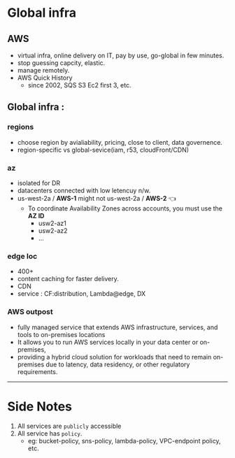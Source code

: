 # Global infra
## AWS
- virtual infra, online delivery on IT, pay by use, go-global in few minutes.
- stop guessing capcity, elastic.
- manage remotely.
- AWS Quick History
    - since 2002, SQS S3 Ec2 first 3, etc.

## Global infra : 
### regions
- choose region by avialiability, pricing, close to client, data governence.
- region-specific vs global-sevice(iam, r53, cloudFront/CDN)

### az
- isolated for DR 
- datacenters connected with low letencuy n/w.
- us-west-2a / **AWS-1**  might not us-west-2a / **AWS-2** :point_left:
  - To coordinate Availability Zones across accounts, you must use the **AZ ID**
    - usw2-az1
    - usw2-az2
    - ...
### edge loc
- 400+
- content caching for faster delivery.
- CDN
- service : CF:distribution, Lambda@edge, DX

### AWS outpost
-  fully managed service that extends AWS infrastructure, services, and tools to on-premises locations
-  It allows you to run AWS services locally in your data center or on-premises, 
- providing a hybrid cloud solution for workloads that need to remain on-premises due to latency, data residency, or other regulatory requirements.
---
# Side Notes
1. All services are `publicly` accessible
2. All service has `policy`. 
   - eg: bucket-policy, sns-policy, lambda-policy, VPC-endpoint policy, etc.